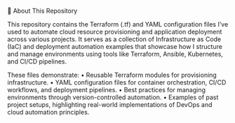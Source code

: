 📘 About This Repository

This repository contains the Terraform (.tf) and YAML configuration files I’ve used to automate cloud resource provisioning and application deployment across various projects.
It serves as a collection of Infrastructure as Code (IaC) and deployment automation examples that showcase how I structure and manage environments using tools like Terraform, Ansible, Kubernetes, and CI/CD pipelines.

These files demonstrate:
	•	Reusable Terraform modules for provisioning infrastructure.
	•	YAML configuration files for container orchestration, CI/CD workflows, and deployment pipelines.
	•	Best practices for managing environments through version-controlled automation.
	•	Examples of past project setups, highlighting real-world implementations of DevOps and cloud automation principles.